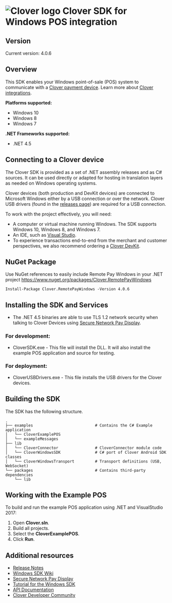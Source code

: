 ﻿![Clover logo](https://www.clover.com/static/media/clover-logo.4204a79c.svg)
Clover SDK for Windows POS integration
======================================

## Version

Current version: 4.0.6

## Overview

This SDK enables your Windows point-of-sale (POS) system to communicate with a [Clover payment device](https://www.clover.com/pos-systems). Learn more about [Clover integrations](https://www.clover.com/integrations).

**Platforms supported:**

- Windows 10
- Windows 8
- Windows 7

**.NET Frameworks supported:**

- .NET 4.5

## Connecting to a Clover device

The Clover SDK is provided as a set of .NET assembly releases and as C# sources. It can be used directly or adapted for hosting in translation layers as needed on Windows operating systems.

Clover devices (both production and DevKit devices) are connected to Microsoft Windows either by a USB connection or over the network. Clover USB drivers (found in the [releases page](https://github.com/clover/remote-pay-windows/releases)) are required for a USB connection.

To work with the project effectively, you will need:

- A computer or virtual machine running Windows. The SDK supports Windows 10, Windows 8, and Windows 7.
- An IDE, such as [Visual Studio](https://www.visualstudio.com/downloads/).
- To experience transactions end-to-end from the merchant and customer perspectives, we also recommend ordering a [Clover DevKit](https://cloverdevkit.com/collections/devkits/products/clover-mini-2nd-gen-developer-kit).

## NuGet Package

Use NuGet references to easily include Remote Pay Windows in your .NET project
<https://www.nuget.org/packages/Clover.RemotePayWindows>

```
Install-Package Clover.RemotePayWindows -Version 4.0.6
```

## Installing the SDK and Services

- The .NET 4.5 binaries are able to use TLS 1.2 network security when talking to Clover Devices using [Secure Network Pay Display](https://docs.clover.com/clover-platform/docs/pay-display-apps#section--secure-network-pay-display-).

### For development:

- CloverSDK.exe - This file will install the DLL. It will also install the example POS application and source for testing.

### For deployment:

- CloverUSBDrivers.exe - This file installs the USB drivers for the Clover devices.

## Building the SDK

The SDK has the following structure.

```
.
├── examples                           # Contains the C# Example application
│   └── CloverExamplePOS
│   └── exampleMessages
├── lib
│   └── CloverConnector                # CloverConnector module code
│   └── CloverWindowsSDK               # C# port of Clover Android SDK classes
│   └── CloverWindowsTransport         # Transport definitions (USB, WebSocket)
└── packages                           # Contains third-party dependencies
    └── lib
```

## Working with the Example POS

To build and run the example POS application using .NET and VisualStudio 2017:

1.  Open **Clover.sln**.
2.  Build all projects.
3.  Select the **CloverExamplePOS**.
4.  Click **Run**.

## Additional resources

- [Release Notes](https://github.com/clover/remote-pay-windows/releases)
- [Windows SDK Wiki](https://github.com/clover/remote-pay-windows/wiki)
- [Secure Network Pay Display](https://docs.clover.com/clover-platform/docs/pay-display-apps#section--secure-network-pay-display-)
- [Tutorial for the Windows SDK](https://docs.clover.com/clover-platform/docs/windows)
- [API Documentation](http://clover.github.io/remote-pay-windows/4.0.6/cloverconnector/html/index.html)
- [Clover Developer Community](https://community.clover.com/index.html)
